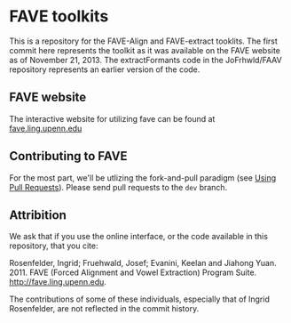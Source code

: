 # FAVE toolkits

This is a repository for the FAVE-Align and FAVE-extract tooklits.
The first commit here represents the toolkit as it was available on the FAVE website as of November 21, 2013.
The extractFormants code in the JoFrhwld/FAAV repository represents an earlier version of the code.

## FAVE website

The interactive website for utilizing fave can be found at [fave.ling.upenn.edu](http://fave.ling.upenn.edu/)

## Contributing to FAVE
For the most part, we'll be utlizing the fork-and-pull paradigm (see [Using Pull Requests](https://help.github.com/articles/using-pull-requests)). Please send pull requests to the `dev` branch.

## Attribition
We ask that if you use the online interface, or the code available in this repository, that you cite:

Rosenfelder, Ingrid; Fruehwald, Josef; Evanini, Keelan and Jiahong Yuan. 2011. FAVE (Forced Alignment and Vowel Extraction) Program Suite. http://fave.ling.upenn.edu.

The contributions of some of these individuals, especially that of Ingrid Rosenfelder, are not reflected in the commit history.
